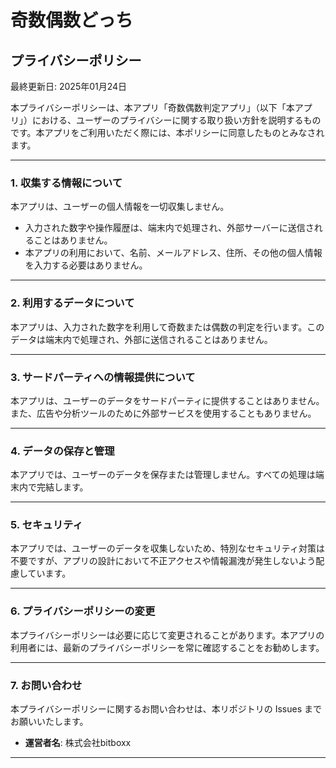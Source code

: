 # 奇数偶数どっち

## プライバシーポリシー

最終更新日: 2025年01月24日

本プライバシーポリシーは、本アプリ「奇数偶数判定アプリ」（以下「本アプリ」）における、ユーザーのプライバシーに関する取り扱い方針を説明するものです。本アプリをご利用いただく際には、本ポリシーに同意したものとみなされます。

---

### 1. 収集する情報について

本アプリは、ユーザーの個人情報を一切収集しません。

- 入力された数字や操作履歴は、端末内で処理され、外部サーバーに送信されることはありません。
- 本アプリの利用において、名前、メールアドレス、住所、その他の個人情報を入力する必要はありません。

---

### 2. 利用するデータについて

本アプリは、入力された数字を利用して奇数または偶数の判定を行います。このデータは端末内で処理され、外部に送信されることはありません。

---

### 3. サードパーティへの情報提供について

本アプリは、ユーザーのデータをサードパーティに提供することはありません。また、広告や分析ツールのために外部サービスを使用することもありません。

---

### 4. データの保存と管理

本アプリでは、ユーザーのデータを保存または管理しません。すべての処理は端末内で完結します。

---

### 5. セキュリティ

本アプリでは、ユーザーのデータを収集しないため、特別なセキュリティ対策は不要ですが、アプリの設計において不正アクセスや情報漏洩が発生しないよう配慮しています。

---

### 6. プライバシーポリシーの変更

本プライバシーポリシーは必要に応じて変更されることがあります。本アプリの利用者には、最新のプライバシーポリシーを常に確認することをお勧めします。

---

### 7. お問い合わせ

本プライバシーポリシーに関するお問い合わせは、本リポジトリの Issues までお願いいたします。

- **運営者名**: 株式会社bitboxx

---


